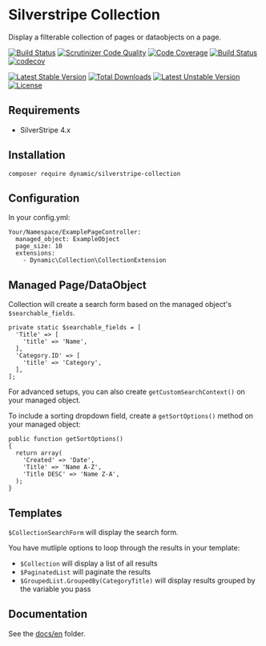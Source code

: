# Silverstripe Collection

Display a filterable collection of pages or dataobjects on a page.

[![Build Status](https://travis-ci.org/dynamic/silverstripe-collection.svg?branch=master)](https://travis-ci.org/dynamic/silverstripe-collection)
[![Scrutinizer Code Quality](https://scrutinizer-ci.com/g/dynamic/silverstripe-collection/badges/quality-score.png?b=master)](https://scrutinizer-ci.com/g/dynamic/silverstripe-collection/?branch=master)
[![Code Coverage](https://scrutinizer-ci.com/g/dynamic/silverstripe-collection/badges/coverage.png?b=master)](https://scrutinizer-ci.com/g/dynamic/silverstripe-collection/?branch=master)
[![Build Status](https://scrutinizer-ci.com/g/dynamic/silverstripe-collection/badges/build.png?b=master)](https://scrutinizer-ci.com/g/dynamic/silverstripe-collection/build-status/master)
[![codecov](https://codecov.io/gh/dynamic/silverstripe-collection/branch/master/graph/badge.svg)](https://codecov.io/gh/dynamic/silverstripe-collection)

[![Latest Stable Version](https://poser.pugx.org/dynamic/silverstripe-collection/v/stable)](https://packagist.org/packages/dynamic/silverstripe-collection)
[![Total Downloads](https://poser.pugx.org/dynamic/silverstripe-collection/downloads)](https://packagist.org/packages/dynamic/silverstripe-collection)
[![Latest Unstable Version](https://poser.pugx.org/dynamic/silverstripe-collection/v/unstable)](https://packagist.org/packages/dynamic/silverstripe-collection)
[![License](https://poser.pugx.org/dynamic/silverstripe-collection/license)](https://packagist.org/packages/dynamic/silverstripe-collection)

## Requirements

- SilverStripe 4.x

## Installation

`composer require dynamic/silverstripe-collection`

## Configuration

In your config.yml:

```
Your/Namespace/ExamplePageController:
  managed_object: ExampleObject
  page_size: 10
  extensions:
    - Dynamic\Collection\CollectionExtension
```

## Managed Page/DataObject

Collection will create a search form based on the managed object's `$searchable_fields`. 

```
private static $searchable_fields = [
  'Title' => [
    'title' => 'Name',
  ],
  'Category.ID' => [
    'title' => 'Category',
  ],
];
```

For advanced setups, you can also create `getCustomSearchContext()` on your managed object.

To include a sorting dropdown field, create a `getSortOptions()` method on your managed object:

```
public function getSortOptions()
{
  return array(
    'Created' => 'Date',
    'Title' => 'Name A-Z',
    'Title DESC' => 'Name Z-A',
  );
}
```

## Templates

`$CollectionSearchForm` will display the search form.

You have mutliple options to loop through the results in your template:

* `$Collection` will display a list of all results
* `$PaginatedList` will paginate the results
* `$GroupedList.GroupedBy(CategoryTitle)` will display results grouped by the variable you pass

## Documentation

See the [docs/en](docs/en/index.md) folder.
